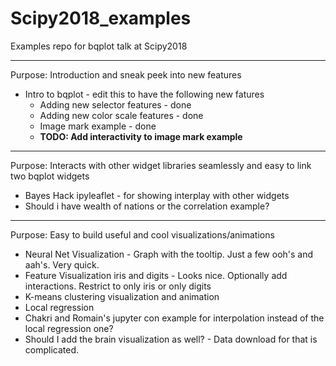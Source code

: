 # Scipy2018_examples
Examples repo for bqplot talk at Scipy2018

---
Purpose: Introduction and sneak peek into new features

* Intro to bqplot - edit this to have the following new fatures
    * Adding new selector features - done
    * Adding new color scale features - done
    * Image mark example - done
    * <b>TODO: Add interactivity to image mark example</b>
   
---

Purpose: Interacts with other widget libraries seamlessly and easy to link two bqplot widgets
* Bayes Hack ipyleaflet - for showing interplay with other widgets
* Should i have wealth of nations or the correlation example?

---

Purpose: Easy to build useful and cool visualizations/animations
* Neural Net Visualization - Graph with the tooltip. Just a few ooh's and aah's. Very quick.
* Feature Visualization iris and digits - Looks nice. Optionally add interactions. Restrict to only iris or only digits
* K-means clustering visualization and animation
* Local regression
* Chakri and Romain's jupyter con example for interpolation instead of the local regression one?
* Should I add the brain visualization as well? - Data download for that is complicated.
